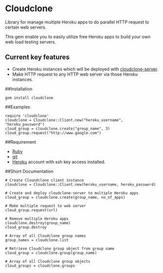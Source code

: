 Cloudclone
==========

Library for manage multiple Heroku apps to do parallel HTTP request to certain web servers.

This gem enable you to easily utilize free Heroku apps to build your own web load testing servers.

Current key features
--------------------

* Create Heroku instances which will be deployed with [cloudclone-server](https://github.com/visibletrap/cloudclone-server).
* Make HTTP request to any HTTP web server via those Heroku instances.

##Installation

    gem install cloudclone

##Examples

    require 'cloudclone'
    cloudclone = Cloudclone::Client.new("heroku_username", "heroku_password")
    cloud_group = cloudclone.create("group_name", 3)
    cloud_group.request("http://www.google.com")

##Requirement

* [Ruby](http://www.ruby-lang.org/)
* [git](http://git-scm.com/)
* [Heroku](http://www.heroku.com) account with ssh key access installed.

##Short Documentation

    # Create Cloundclone client instance
    cloudclone = Cloudclone::Client.new(heroku_username, heroku_password)

    # Create and deploy cloudclone-server to multiple Heroku apps
    cloud_group = cloudclone.create(group_name, no_of_apps)

    # Make multiple request to web server
    cloud_group.request(url)

    # Remove multiple Heroku apps
    cloudclone.destroy(group_name)
    cloud_group.destroy

    # Array of all Cloudclone group names
    group_names = cloudclone.list

    # Retrieve Cloudclone group object from group name
    cloud_group = cloudclone.group(group_name)

    # Array of all Cloudclone group objects
    cloud_groups = cloudclone.groups


